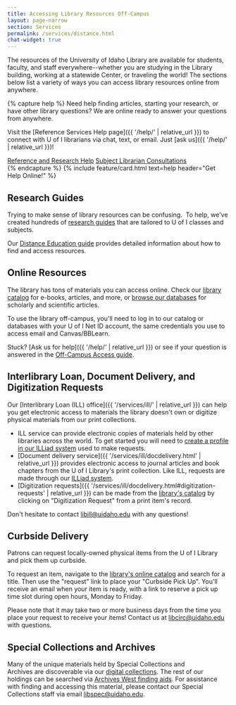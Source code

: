 ```yaml
---
title: Accessing Library Resources Off-Campus
layout: page-narrow
section: Services
permalink: /services/distance.html
chat-widget: true
---
```


The resources of the University of Idaho Library are available for students, faculty, and staff everywhere--whether you are studying in the Library building, working at a statewide Center, or traveling the world!
The sections below list a variety of ways you can access library resources online from anywhere.

{% capture help %}
Need help finding articles, starting your research, or have other library questions? 
We are online ready to answer your questions from anywhere.

Visit the [Reference Services Help page]({{ '/help/' | relative_url }}) to connect with U of I librarians via chat, text, or email. 
Just [ask us]({{ '/help/' | relative_url }})!

<div class="text-center mb-2">
<a href="{{ '/help/' | relative_url }}" class="btn btn-outline-pride-gold m-2">Reference and Research Help</a>
<a href="{{ '/help/research.html' | relative_url }}" class="btn btn-outline-pride-gold m-2">Subject Librarian Consultations</a>
</div>
{% endcapture %}
{% include feature/card.html text=help header="Get Help Online!" %}

## Research Guides 

Trying to make sense of library resources can be confusing. 
To help, we've created hundreds of [research guides](https://libguides.uidaho.edu/?b=s) that are tailored to U of I classes and subjects.

Our [Distance Education guide](https://libguides.uidaho.edu/Distance_Education) provides detailed information about how to find and access resources.

## Online Resources 

The library has tons of materials you can access online. 
Check our [library catalog](https://alliance-uidaho.primo.exlibrisgroup.com/discovery/search?vid=01ALLIANCE_UID:UID) for e-books, articles, and more, or [browse our databases](https://libguides.uidaho.edu/az/databases?) for scholarly and scientific articles.

To use the library off-campus, you'll need to log in to our catalog or databases with your U of I Net ID account, the same credentials you use to access email and Canvas/BBLearn. 

Stuck? [Ask us for help]({{ '/help/' | relative_url }}) or see if your question is answered in the [Off-Campus Access guide](https://libguides.uidaho.edu/Distance_Education).

## Interlibrary Loan, Document Delivery, and Digitization Requests

Our [Interlibrary Loan (ILL) office]({{ '/services/ill/' | relative_url }}) can help you get electronic access to materials the library doesn't own or digitize physical materials from our print collections. 

- ILL service can provide electronic copies of materials held by other libraries across the world. To get started you will need to [create a profile in our ILLiad system](https://uidaho.idm.oclc.org/login?url=https://uidaho.illiad.oclc.org/illiad/illiad.dll) used to make requests.
- [Document delivery service]({{ '/services/ill/docdelivery.html' | relative_url }}) provides electronic access to journal articles and book chapters from the U of I Library's print collection. Like ILL, requests are made through our [ILLiad system](https://uidaho.idm.oclc.org/login?url=https://uidaho.illiad.oclc.org/illiad/illiad.dll).
- [Digitization requests]({{ '/services/ill/docdelivery.html#digitization-requests' | relative_url }}) can be made from the [library's catalog](https://alliance-uidaho.primo.exlibrisgroup.com/discovery/search?vid=01ALLIANCE_UID:UID) by clicking on "Digitization Request" from a print item's record.

Don't hesitate to contact <libill@uidaho.edu> with any questions!

## Curbside Delivery

Patrons can request locally-owned physical items from the U of I Library and pick them up curbside.

To request an item, navigate to the [library's online catalog](https://alliance-uidaho.primo.exlibrisgroup.com/discovery/search?vid=01ALLIANCE_UID:UID) and search for a title. 
Then use the "request" link to place your "Curbside Pick Up". 
You'll receive an email when your item is ready, with a link to reserve a pick up time slot during open hours, Monday to Friday. 

Please note that it may take two or more business days from the time you place your request to receive your items! 
Contact us at <libcirc@uidaho.edu> with questions.

## Special Collections and Archives

Many of the unique materials held by Special Collections and Archives are discoverable via our [digital collections](https://www.lib.uidaho.edu/digital/). 
The rest of our holdings can be searched via [Archives West finding aids](https://archiveswest.orbiscascade.org/search.php?r=idu). 
For assistance with finding and accessing this material, please contact our Special Collections staff via email <libspec@uidaho.edu>.

